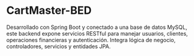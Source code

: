 # CartMaster-BED
Desarrollado con Spring Boot y conectado a una base de datos MySQL, este backend expone servicios RESTful para manejar usuarios, clientes, operaciones financieras y autenticación. Integra lógica de negocio, controladores, servicios y entidades JPA.
